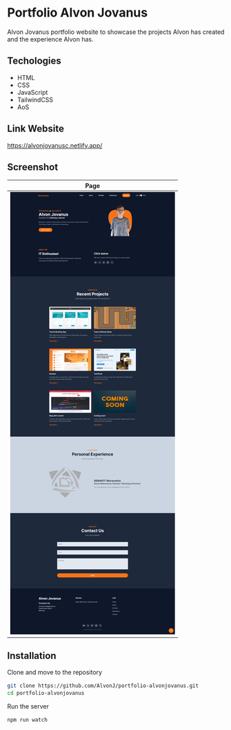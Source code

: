 # Portfolio Alvon Jovanus

Alvon Jovanus portfolio website to showcase the projects Alvon has created and the experience Alvon has.

## Techologies

- HTML
- CSS
- JavaScript
- TailwindCSS
- AoS

## Link Website

https://alvonjovanusc.netlify.app/

## Screenshot

| Page                                  |
| ------------------------------------- |
| ![main page](dist/img/screenshot.png) |

## Installation

Clone and move to the repository

```bash
git clone https://github.com/AlvonJ/portfolio-alvonjovanus.git
cd portfolio-alvonjovanus
```

Run the server

```bash
npm run watch
```
